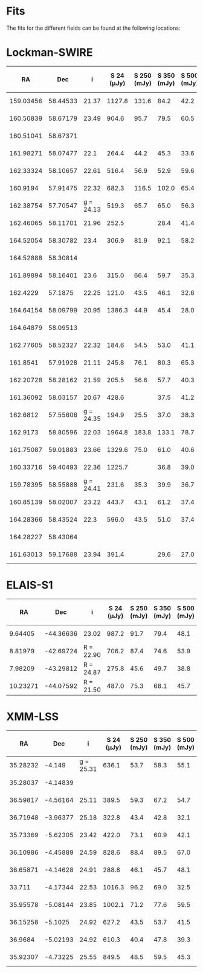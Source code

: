 
Fits
====


The fits for the different fields can be found at the following locations:
# Lockman-SWIRE

| RA        | Dec      | i         | S 24 (μJy) | S 250 (mJy) | S 350 (mJy) | S 500 (mJy) | Z phot | Type      | Chi  | n bands | Z subm | Z comb | M * log(M sol.) | SFR log(M sol. yr−1) | field         |
| --------- | -------- | --------- | ---------- | ----------- | ----------- | ----------- | ------ | --------- | ---- | ------- | ------ | ------ | --------------- | -------------------- | ------------- |
| 159.03456 | 58.44533 | 21.37     | 1127.8     | 131.6       | 84.2        | 42.2        | 1.44   | Scd       | 4.8  | 4       | 1.16   | 1.19   | 11.62           | 3.89                 | Lockman-SWIRE |
| 160.50839 | 58.67179 | 23.49     | 904.6      | 95.7        | 79.5        | 60.5        | 3.81   | Sab       | 4.1  | 6       | 2.86   | 3.07   | 12.02           | 3.99                 | Lockman-SWIRE |
| 160.51041 | 58.67371 |           |            |             |             |             | 1.08   |           |      |         |        |        |                 | 3.05                 | Lockman-SWIRE |
| 161.98271 | 58.07477 | 22.1      | 264.4      | 44.2        | 45.3        | 33.6        | 4.13   | sb        | 25.4 | 6       | 3.15   | 3.68   | 11.87           | 3.76                 | Lockman-SWIRE |
| 162.33324 | 58.10657 | 22.61     | 516.4      | 56.9        | 52.9        | 59.6        | 2.8    | Scd       | 6.1  | 8       | 4.09   | 2.89   | 11.69           | 3.72                 | Lockman-SWIRE |
| 160.9194  | 57.91475 | 22.32     | 682.3      | 116.5       | 102.0       | 65.4        | 3.06   | Sab       | 20.5 | 6       | 2.56   | 2.8    | 12.5            | 4.12                 | Lockman-SWIRE |
| 162.38754 | 57.70547 | g = 24.13 | 519.3      | 65.7        | 65.0        | 56.3        | 3.37   | Scd       | 1.6  | 3       | 3.47   | 3.37   | 12.15           | 3.74                 | Lockman-SWIRE |
| 162.46065 | 58.11701 | 21.96     | 252.5      |             | 28.4        | 41.4        | 4.06   | sb (QSO?) | 7.9  | 6       | 4.81   | 4.13   | 11.97           | 3.98                 | Lockman-SWIRE |
| 164.52054 | 58.30782 | 23.4      | 306.9      | 81.9        | 92.1        | 58.2        | 4.18   | Sab       | 0.03 | 3       | 2.16   | 3.07   | 12.4            | 3.99                 | Lockman-SWIRE |
| 164.52888 | 58.30814 |           |            |             |             |             | 1.87   |           |      |         |        |        |                 | 3.35                 | Lockman-SWIRE |
| 161.89894 | 58.16401 | 23.6      | 315.0      | 66.4        | 59.7        | 35.3        | 4.37   | Sab       | 22.7 | 4       | 1.82   | 2.89   | 12.32           | 3.97                 | Lockman-SWIRE |
| 162.4229  | 57.1875  | 22.25     | 121.0      | 43.5        | 46.1        | 32.6        | 4.45   | sb (QSO?) | 5.6  | 4       | 3.22   | 4.37   | 11.79           | 3.78                 | Lockman-SWIRE |
| 164.64154 | 58.09799 | 20.95     | 1386.3     | 44.9        | 45.4        | 28.0        | 3.37   | QSO       | 2.1  | 11      | 2.01   | 3.07   |                 | 3.71                 | Lockman-SWIRE |
| 164.64879 | 58.09513 |           |            |             |             |             | 1.11   |           |      |         |        |        |                 | 2.74                 | Lockman-SWIRE |
| 162.77605 | 58.52327 | 22.32     | 184.6      | 54.5        | 53.0        | 41.1        | 3.47   | QSO       | 3.2  | 8       | 3.19   | 3.37   |                 | 3.71                 | Lockman-SWIRE |
| 161.8541  | 57.91928 | 21.11     | 245.8      | 76.1        | 80.3        | 65.3        | 3.49   | QSO       | 1.3  | 10      | 3.42   | 3.47   |                 | 3.86                 | Lockman-SWIRE |
| 162.20728 | 58.28162 | 21.59     | 205.5      | 56.6        | 57.7        | 40.3        | 3.61   | QSO       | 8.5  | 10      | 3.14   | 3.37   |                 | 3.83                 | Lockman-SWIRE |
| 161.36092 | 58.03157 | 20.67     | 428.6      |             | 37.5        | 41.2        | 3.81   | QSO       | 5.2  | 11      | 5.05   | 3.9    |                 | 3.83                 | Lockman-SWIRE |
| 162.6812  | 57.55606 | g = 24.35 | 194.9      | 25.5        | 37.0        | 38.3        | 4.5    | QSO       | 1.3  | 3       | 4.79   | 4.5    |                 | 3.79                 | Lockman-SWIRE |
| 162.9173  | 58.80596 | 22.03     | 1964.8     | 183.8       | 133.1       | 78.7        | 2.06   | Sab       | 45.6 | 6       | 2.11   | 2.09   | 12.22           | 3.81                 | Lockman-SWIRE |
| 161.75087 | 59.01883 | 23.66     | 1329.6     | 75.0        | 61.0        | 40.6        | 2.562  | Scd       | 1.7  | 7       | 2.53   |        | 11.78           | 3.7                  | Lockman-SWIRE |
| 160.33716 | 59.40493 | 22.36     | 1225.7     |             | 36.8        | 39.0        | 3.29   | Scd       | 6.7  | 6       | 4.93   | 3.27   | 12.08           | 3.71                 | Lockman-SWIRE |
| 159.78395 | 58.55888 | g = 24.41 | 231.6      | 35.3        | 39.9        | 36.7        | 3.72   | Sdm       | 0.0  | 3       | 3.91   | 3.68   | 11.32           | 3.79                 | Lockman-SWIRE |
| 160.85139 | 58.02007 | 23.22     | 443.7      | 43.1        | 61.2        | 37.4        | 3.92   | Sbc       | 2.6  | 5       | 2.24   | 3.37   | 12.21           | 3.94                 | Lockman-SWIRE |
| 164.28366 | 58.43524 | 22.3      | 596.0      | 43.5        | 51.0        | 37.4        | 4.15   | Scd       | 60.0 | 5       | 2.46   | 3.79   | 12.06           | 4.14                 | Lockman-SWIRE |
| 164.28227 | 58.43064 |           |            |             |             |             | 0.2    |           |      |         |        |        |                 | 0.4                  | Lockman-SWIRE |
| 161.63013 | 59.17688 | 23.94     | 391.4      |             | 29.6        | 27.0        | 5.19   | Scd       | 4.8  | 4       | 3.05   | 4.75   | 12.11           | 4.22                 | Lockman-SWIRE |



# ELAIS-S1
| RA       | Dec       | i         | S 24 (μJy) | S 250 (mJy) | S 350 (mJy) | S 500 (mJy) | Z phot | Type | Chi  | n bands | Z subm | Z comb | M * log(M sol.) | SFR log(M sol. yr−1) | field    |
| -------- | --------- | --------- | ---------- | ----------- | ----------- | ----------- | ------ | ---- | ---- | ------- | ------ | ------ | --------------- | -------------------- | -------- |
| 9.64405  | -44.36636 | 23.02     | 987.2      | 91.7        | 79.4        | 48.1        | 2.85   | Scd  | 1.8  | 4       | 2.43   | 2.72   | 11.89           | 3.7                  | ELAIS-S1 |
| 8.81979  | -42.69724 | R = 22.90 | 706.2      | 87.4        | 74.6        | 53.9        | 3.19   | Scd  | 6.1  | 5       | 2.72   | 2.98   | 12.06           | 3.79                 | ELAIS-S1 |
| 7.98209  | -43.29812 | R = 24.87 | 275.8      | 45.6        | 49.7        | 38.8        | 4.13   | Sab  | 0.02 | 3       | 3.37   | 3.37   | 11.9            | 3.82                 | ELAIS-S1 |
| 10.23271 | -44.07592 | R = 21.50 | 487.0      | 75.3        | 68.1        | 45.7        | 3.29   | sb   | 13.3 | 5       | 2.67   | 3.07   | 11.75           | 3.77                 | ELAIS-S1 |



# XMM-LSS
| RA       | Dec      | i         | S 24 (μJy) | S 250 (mJy) | S 350 (mJy) | S 500 (mJy) | Z phot | Type | Chi | n bands | Z subm | Z comb | M * log(M sol.) | SFR log(M sol. yr−1) | field   |
| -------- | -------- | --------- | ---------- | ----------- | ----------- | ----------- | ------ | ---- | --- | ------- | ------ | ------ | --------------- | -------------------- | ------- |
| 35.28232 | -4.149   | g = 25.31 | 636.1      | 53.7        | 58.3        | 55.1        | 3.27   | Sab  | 2.4 | 4       | 3.84   | 2.8    | 11.28           | 3.7                  | XMM-LSS |
| 35.28037 | -4.14839 |           |            |             |             |             | 2.55   |      |     |         |        |        |                 | 3.59                 | XMM-LSS |
| 36.59817 | -4.56164 | 25.11     | 389.5      | 59.3        | 67.2        | 54.7        | 3.88   | Sab  | 2.1 | 5       | 3.53   | 3.68   | 11.49           | 3.85                 | XMM-LSS |
| 36.71948 | -3.96377 | 25.18     | 322.8      | 43.4        | 42.8        | 32.1        | 3.57   | Sbc  | 5.2 | 5       | 3.1    | 3.27   | 12.21           | 3.7                  | XMM-LSS |
| 35.73369 | -5.62305 | 23.42     | 422.0      | 73.1        | 60.9        | 42.1        | 4.11   | Sbc  | 4.1 | 6       | 2.61   | 2.8    | 12.38           | 4.1                  | XMM-LSS |
| 36.10986 | -4.45889 | 24.59     | 828.6      | 88.4        | 89.5        | 67.0        | 3.92   | Sab  | 2.0 | 5       | 3.14   | 3.27   | 12.26           | 4.21                 | XMM-LSS |
| 36.65871 | -4.14628 | 24.91     | 288.8      | 46.1        | 45.7        | 48.1        | 4.4    | Sbc  | 2.1 | 6       | 3.92   | 4.01   | 12.2            | 4.03                 | XMM-LSS |
| 33.711   | -4.17344 | 22.53     | 1016.3     | 96.2        | 69.0        | 32.5        | 1.47   | Scd  | 9.3 | 6       | 1.92   | 1.57   | 11.8            | 3.81                 | XMM-LSS |
| 35.95578 | -5.08144 | 23.85     | 1002.1     | 71.2        | 77.6        | 59.5        | 3.15   | Sab  | 7.3 | 5       | 3.32   | 3.27   | 11.91           | 3.8                  | XMM-LSS |
| 36.15258 | -5.1025  | 24.92     | 627.2      | 43.5        | 53.7        | 41.5        | 3.37   | Sab  | 2.0 | 5       | 3.6    | 3.47   | 11.69           | 3.71                 | XMM-LSS |
| 36.9684  | -5.02193 | 24.92     | 610.3      | 40.4        | 47.8        | 39.3        | 3.79   | Sab  | 7.5 | 6       | 3.66   | 3.79   | 11.79           | 3.94                 | XMM-LSS |
| 35.92307 | -4.73225 | 25.55     | 849.5      | 48.5        | 59.5        | 45.3        | 3.94   | Sab  | 2.9 | 5       | 3.56   | 3.57   | 12.12           | 3.83                 | XMM-LSS |



